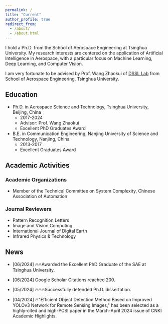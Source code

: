 ```yaml
---
permalink: /
title: "Current"
author_profile: true
redirect_from: 
  - /about/
  - /about.html
---
```

I hold a Ph.D. from the School of Aerospace Engineering at Tsinghua University. My research interests are centered on the application of Artificial Intelligence in Aerospace, with a particular focus on Machine Learning, Deep Learning, and Computer Vision.

I am very fortunate to be advised by Prof. Wang Zhaokui of [DSSL Lab](http://www.dssllab.com/) from School of Aerospace Engineering, Tsinghua University. 


## Education
* Ph.D. in Aerospace Science and Technology, Tsinghua University, Beijing, China
    * 2017-2024
    * Advisor: Prof. Wang Zhaokui
    * Excellent PhD Graduates Award 
* B.E. in Communication Engineering, Nanjing University of Science and Technology, Nanjing, China
    * 2013-2017
    * Excellent Graduates Award 

## Academic Activities

### Academic Organizations
- Member of the Technical Committee on System Complexity, Chinese Association of Automation

### Journal Reviewers
- Pattern Recognition Letters 
- Image and Vision Computing
- International Journal of Digital Earth
- Infrared Physics & Technology



## News
- [06/2024] :fire::fire:Awarded the Excellent PhD Graduate of the SAE at Tsinghua University.

- [06/2024] Google Scholar Citations reached 200.

- [05/2024] :fire::fire::fire:Successfully defended Ph.D. dissertation.

- [04/2024] :fire:"Efficient Object Detection Method Based on Improved YOLOv3 Network for Remote Sensing Images," has been selected as a highly-cited and high-PCSl paper in the March-April 2024 issue of CNKI Academic Highlights.





